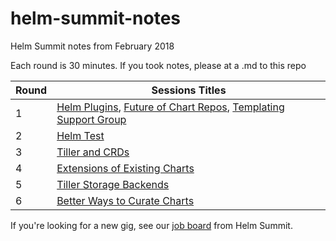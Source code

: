 # helm-summit-notes
Helm Summit notes from February 2018

Each round is 30 minutes. If you took notes, please at a <session-name>.md to this repo

| Round | Sessions Titles |
|-------|-----------------|
|   1   | [Helm Plugins](helmplugins.md), [Future of Chart Repos](Round1_Table2_Future_of_Charts.md), [Templating Support Group](Table3_Round1_Template_Engine.md)|
|   2   | [Helm Test](helmtest.md) |
|   3   | [Tiller and CRDs](Round3_Table1_Tiller_and_CRDs.md) |
|   4   | [Extensions of Existing Charts](Table3_Round4_Extensions_of_existing_charts.md) |
|   5   | [Tiller Storage Backends](Table3_Round5_Tiller_storage_backends.md) |
|   6   | [Better Ways to Curate Charts](Table3_Round6_Better_ways_to_curate_charts.md) |

If you're looking for a new gig, see our [job board](helm-summit-jobs.md) from Helm Summit.
